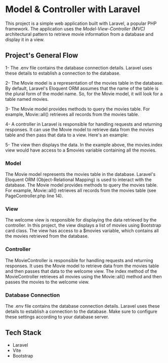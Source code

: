 # Model & Controller with Laravel

This project is a simple web application built with Laravel, a popular PHP framework. The application uses the *Model-View-Controller (MVC)* architectural pattern to retrieve movie information from a database and display it in a view.

## Project's General Flow

1- The .env file contains the database connection details. Laravel uses these details to establish a connection to the database.

2- The Movie model is a representation of the movies table in the database. By default, Laravel's Eloquent ORM assumes that the name of the table is the plural form of the model name. So, for the Movie model, it will look for a table named movies.

3- The Movie model provides methods to query the movies table. For example, Movie::all() retrieves all records from the movies table.

4- A controller in Laravel is responsible for handling requests and returning responses. It can use the Movie model to retrieve data from the movies table and then pass that data to a view. Here's an example:

5- The view then displays the data. In the example above, the movies.index view would have access to a $movies variable containing all the movies.

### Model

The Movie model represents the movies table in the database. Laravel's Eloquent ORM (Object-Relational Mapping) is used to interact with the database. The Movie model provides methods to query the movies table. For example, Movie::all() retrieves all records from the movies table (see PageController.php line 14).

### View

The welcome view is responsible for displaying the data retrieved by the controller. In this project, the view displays a list of movies using Bootstrap card class. The view has access to a $movies variable, which contains all the movies retrieved from the database.

### Controller

The MovieController is responsible for handling requests and returning responses. It uses the Movie model to retrieve data from the movies table and then passes that data to the welcome view. The index method of the MovieController retrieves all movies using the Movie::all() method and then passes the movies to the welcome view.

### Database Connection

The .env file contains the database connection details. Laravel uses these details to establish a connection to the database. Make sure to configure these settings according to your database server.

## Tech Stack

- Laravel
- Vite
- Bootstrap